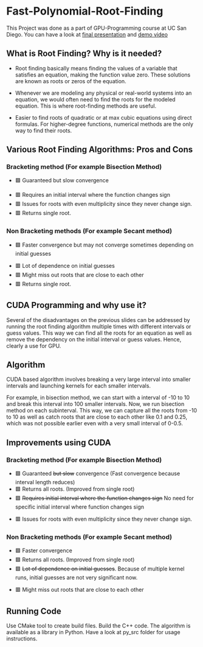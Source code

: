 # Fast-Polynomial-Root-Finding

This Project was done as a part of GPU-Programming course at UC San Diego. You can have a look at [final presentation](https://docs.google.com/presentation/d/1zyHIBVsNqNs_PkI9rUWDzXf-rLHERXcp/edit?usp=drive_link&ouid=113620557867105416517&rtpof=true&sd=true) and [demo video](https://drive.google.com/file/d/15WCxTnjv5V64fRd_nJvFnwCLz2kl7uVK/view?usp=sharing)

## What is Root Finding? Why is it needed?
* Root finding basically means finding the values of a variable that satisfies an equation, making the function value zero. These solutions are known as roots or zeros of the equation.

* Whenever we are modeling any physical or real-world systems into an equation, we would often need to find the roots for the modeled equation. This is where root-finding methods are useful. 

* Easier to find roots of quadratic or at max cubic equations using direct formulas. For higher-degree functions, numerical methods are the only way to find their roots. 


## Various Root Finding Algorithms: Pros and Cons
### Bracketing method (For example Bisection Method)
+ 🟩 Guaranteed but slow convergence
- 🟥 Requires an initial interval where the function changes sign
- 🟥 Issues for roots with even multiplicity since they never change sign.
- 🟥 Returns single root.

### Non Bracketing methods (For example Secant method)
+ 🟩 Faster convergence but may not converge sometimes depending on initial guesses
- 🟥 Lot of dependence on initial guesses
- 🟥 Might miss out roots that are close to each other
- 🟥 Returns single root.


## CUDA Programming and why use it?
Several of the disadvantages on the previous slides can be addressed by running the root finding algorithm multiple times with different intervals or guess values. This way we can find all the roots for an equation as well as remove the dependency on the initial interval or guess values. Hence, clearly a use for GPU.

## Algorithm
CUDA based algorithm involves breaking a very large interval into smaller intervals and launching kernels for each smaller intervals.

For example, in bisection method, we can start with a interval of -10 to 10 and break this interval into 100 smaller intervals. Now, we run bisection method on each subinterval. This way, we can capture all the roots from -10 to 10 as well as catch roots that are close to each other like 0.1 and 0.25, which was not possible earlier even with a very small interval of 0-0.5. 

## Improvements using CUDA
### Bracketing method (For example Bisection Method)
+ 🟩 Guaranteed ~~but slow~~ convergence (Fast convergence because interval length reduces)
+ 🟩 Returns all roots. (Improved from single root)
+ 🟩 ~~Requires initial interval where the function changes sign~~ No need for specific initial interval where function changes sign
- 🟥 Issues for roots with even multiplicity since they never change sign.

### Non Bracketing methods (For example Secant method)
+ 🟩 Faster convergence
+ 🟩 Returns all roots. (Improved from single root)
+ 🟩 ~~Lot of dependence on initial guesses~~. Because of multiple kernel runs, initial guesses are not very significant now.
- 🟥 Might miss out roots that are close to each other


## Running Code
Use CMake tool to create build files. Build the C++ code. The algorithm is available as a library in Python. Have a look at py_src folder for usage instructions.

